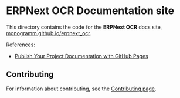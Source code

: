 # **ERPNext OCR** Documentation site

This directory contains the code for the **ERPNext OCR** docs site, [monogramm.github.io/erpnext_ocr](https://monogramm.github.io/erpnext_ocr).

References:
* [Publish Your Project Documentation with GitHub Pages](https://github.blog/2016-08-22-publish-your-project-documentation-with-github-pages/)

## Contributing

For information about contributing, see the [Contributing page](https://github.com/Monogramm/erpnext_ocr/blob/master/CONTRIBUTING.md).
